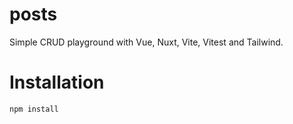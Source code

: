 # posts
Simple CRUD playground with Vue, Nuxt, Vite, Vitest and Tailwind. 

# Installation
```sh
npm install
```
